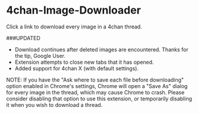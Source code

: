 # 4chan-Image-Downloader
Click a link to download every image in a 4chan thread.

###UPDATED
- Download continues after deleted images are encountered. Thanks for the tip,
    Google User.
- Extension attempts to close new tabs that it has opened.
- Added support for 4chan X (with default settings).

NOTE: If you have the "Ask where to save each file before downloading" option 
enabled in Chrome's settings, Chrome will open a "Save As" dialog for every 
image in the thread, which may cause Chrome to crash. Please consider disabling 
that option to use this extension, or temporarily disabling it when you wish to 
download a thread.